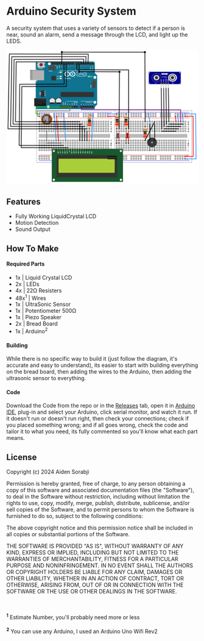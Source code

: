 # Arduino Security System
A security system that uses a variety of sensors to detect if a person is near, sound an alarm, send a message through the LCD, and light up the LEDS.

![alt text](https://github.com/AidenSorabji/Arduino-Security-System/blob/main/Arduino_Schematic.png)

## Features
- Fully Working LiquidCrystal LCD
- Motion Detection
- Sound Output
  
## How To Make 

#### Required Parts
- 1x | Liquid Crystal LCD
- 2x | LEDs
- 4x | 22Ω Resisters
- 48x<sup>1</sup> | Wires
- 1x | UltraSonic Sensor
- 1x | Potentiometer 500Ω
- 1x | Piezo Speaker
- 2x | Bread Board
- 1x | Arduino<sup>2</sup>

#### Building
While there is no specific way to build it (just follow the diagram, it's accurate and easy to understand), its easier to start with building everything on the bread board, then adding the wires to the Arduino, then adding the ultrasonic sensor to everything.

#### Code
Download the Code from the repo or in the [Releases](https://github.com/AidenSorabji/Arduino-Security-System/releases) tab, open it in [Arduino IDE](https://www.arduino.cc/en/software), plug-in and select your Arduino, click serial monitor, and watch it run. If it doesn't run or doesn't run right, then check your connections; check if you placed something wrong; and if all goes wrong, check the code and tailor it to what you need, its fully commented so you'll know what each part means.

## License 
Copyright (c) 2024 Aiden Sorabji

Permission is hereby granted, free of charge, to any person obtaining a copy
of this software and associated documentation files (the "Software"), to deal
in the Software without restriction, including without limitation the rights
to use, copy, modify, merge, publish, distribute, sublicense, and/or sell
copies of the Software, and to permit persons to whom the Software is
furnished to do so, subject to the following conditions:

The above copyright notice and this permission notice shall be included in all
copies or substantial portions of the Software.

THE SOFTWARE IS PROVIDED "AS IS", WITHOUT WARRANTY OF ANY KIND, EXPRESS OR
IMPLIED, INCLUDING BUT NOT LIMITED TO THE WARRANTIES OF MERCHANTABILITY,
FITNESS FOR A PARTICULAR PURPOSE AND NONINFRINGEMENT. IN NO EVENT SHALL THE
AUTHORS OR COPYRIGHT HOLDERS BE LIABLE FOR ANY CLAIM, DAMAGES OR OTHER
LIABILITY, WHETHER IN AN ACTION OF CONTRACT, TORT OR OTHERWISE, ARISING FROM,
OUT OF OR IN CONNECTION WITH THE SOFTWARE OR THE USE OR OTHER DEALINGS IN THE
SOFTWARE.

<br></br>
**<sup>1</sup>** Estimate Number, you'll probably need more or less <br></br>
**<sup>2</sup>** You can use any Arduino, I used an Arduino Uno Wifi Rev2
